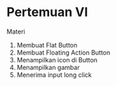 # Pertemuan VI
Materi
1. Membuat Flat Button
2. Membuat Floating Action Button
3. Menampilkan icon di Button
4. Menampilkan gambar
5. Menerima input long click